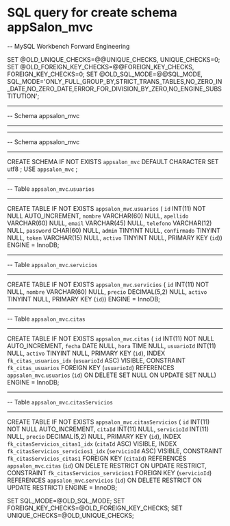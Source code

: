 # SQL query for create schema appSalon_mvc

-- MySQL Workbench Forward Engineering

SET @OLD_UNIQUE_CHECKS=@@UNIQUE_CHECKS, UNIQUE_CHECKS=0;
SET @OLD_FOREIGN_KEY_CHECKS=@@FOREIGN_KEY_CHECKS, FOREIGN_KEY_CHECKS=0;
SET @OLD_SQL_MODE=@@SQL_MODE, SQL_MODE='ONLY_FULL_GROUP_BY,STRICT_TRANS_TABLES,NO_ZERO_IN_DATE,NO_ZERO_DATE,ERROR_FOR_DIVISION_BY_ZERO,NO_ENGINE_SUBSTITUTION';

-- -----------------------------------------------------
-- Schema appsalon_mvc
-- -----------------------------------------------------

-- -----------------------------------------------------
-- Schema appsalon_mvc
-- -----------------------------------------------------
CREATE SCHEMA IF NOT EXISTS `appsalon_mvc` DEFAULT CHARACTER SET utf8 ;
USE `appsalon_mvc` ;

-- -----------------------------------------------------
-- Table `appsalon_mvc`.`usuarios`
-- -----------------------------------------------------
CREATE TABLE IF NOT EXISTS `appsalon_mvc`.`usuarios` (
  `id` INT(11) NOT NULL AUTO_INCREMENT,
  `nombre` VARCHAR(60) NULL,
  `apellido` VARCHAR(60) NULL,
  `email` VARCHAR(45) NULL,
  `telefono` VARCHAR(12) NULL,
  `password` CHAR(60) NULL,
  `admin` TINYINT NULL,
  `confirmado` TINYINT NULL,
  `token` VARCHAR(15) NULL,
  `activo` TINYINT NULL,
  PRIMARY KEY (`id`))
ENGINE = InnoDB;


-- -----------------------------------------------------
-- Table `appsalon_mvc`.`servicios`
-- -----------------------------------------------------
CREATE TABLE IF NOT EXISTS `appsalon_mvc`.`servicios` (
  `id` INT(11) NOT NULL,
  `nombre` VARCHAR(60) NULL,
  `precio` DECIMAL(5,2) NULL,
  `activo` TINYINT NULL,
  PRIMARY KEY (`id`))
ENGINE = InnoDB;


-- -----------------------------------------------------
-- Table `appsalon_mvc`.`citas`
-- -----------------------------------------------------
CREATE TABLE IF NOT EXISTS `appsalon_mvc`.`citas` (
  `id` INT(11) NOT NULL AUTO_INCREMENT,
  `fecha` DATE NULL,
  `hora` TIME NULL,
  `usuarioId` INT(11) NULL,
  `activo` TINYINT NULL,
  PRIMARY KEY (`id`),
  INDEX `fk_citas_usuarios_idx` (`usuarioId` ASC) VISIBLE,
  CONSTRAINT `fk_citas_usuarios`
    FOREIGN KEY (`usuarioId`)
    REFERENCES `appsalon_mvc`.`usuarios` (`id`)
    ON DELETE SET NULL
    ON UPDATE SET NULL)
ENGINE = InnoDB;


-- -----------------------------------------------------
-- Table `appsalon_mvc`.`citasServicios`
-- -----------------------------------------------------
CREATE TABLE IF NOT EXISTS `appsalon_mvc`.`citasServicios` (
  `id` INT(11) NOT NULL AUTO_INCREMENT,
  `citaId` INT(11) NULL,
  `servicioId` INT(11) NULL,
  `precio` DECIMAL(5,2) NULL,
  PRIMARY KEY (`id`),
  INDEX `fk_citasServicios_citas1_idx` (`citaId` ASC) VISIBLE,
  INDEX `fk_citasServicios_servicios1_idx` (`servicioId` ASC) VISIBLE,
  CONSTRAINT `fk_citasServicios_citas1`
    FOREIGN KEY (`citaId`)
    REFERENCES `appsalon_mvc`.`citas` (`id`)
    ON DELETE RESTRICT
    ON UPDATE RESTRICT,
  CONSTRAINT `fk_citasServicios_servicios1`
    FOREIGN KEY (`servicioId`)
    REFERENCES `appsalon_mvc`.`servicios` (`id`)
    ON DELETE RESTRICT
    ON UPDATE RESTRICT)
ENGINE = InnoDB;


SET SQL_MODE=@OLD_SQL_MODE;
SET FOREIGN_KEY_CHECKS=@OLD_FOREIGN_KEY_CHECKS;
SET UNIQUE_CHECKS=@OLD_UNIQUE_CHECKS;

